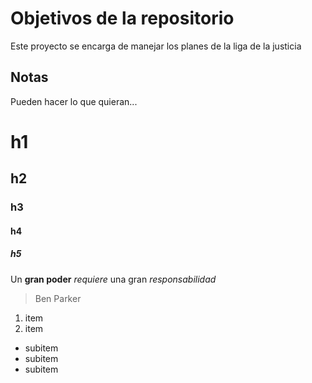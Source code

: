 # Objetivos de la repositorio

Este proyecto se encarga de manejar los planes de la liga de la justicia


## Notas
Pueden hacer lo que quieran...

# h1
## h2
### h3
#### h4
##### h5

Un **gran poder** _requiere_ una gran *responsabilidad*
> Ben Parker

1. item
2. item
  * subitem
  * subitem
  * subitem
